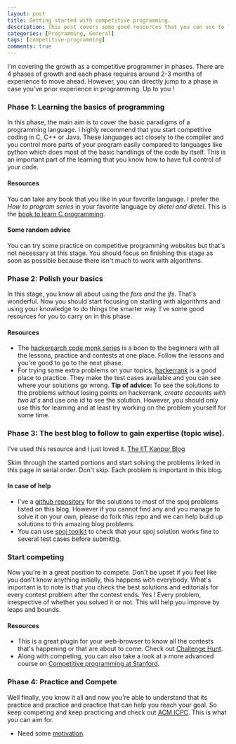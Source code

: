 ```yaml
---
layout: post
title: Getting started with competitive programming.
description: This post covers some good resources that you can use to learn and grow as a competitive programmer in four phases. It also shows how to play the catch up game if you're stuck and you feel that your progress is halted. This step by step guide lists all the important resources which you can use in this jouney to speed up your growth. Resources maily comprise of competitive programming courses, algorithm courses and websites hosting competitions along with some good blog articles.
categories: [Programming, General]
tags: [competitive-programming]
comments: true
---
```


I'm covering the growth as a competitive programmer in phases. There are 4 phases of growth and each phase requires around 2-3 months of experience to move ahead. However, you can directly jump to a phase in case you've prior experience in programming. Up to you !

### Phase 1: Learning the basics of programming
In this phase, the main aim is to cover the basic paradigms of a programming language. I highly recommend that you start competitive coding in C, C++ or Java. These languages act closely to the compiler and you control more parts of your program easily compared to languages like python which does most of the basic handlings of the code by itself. This is an important part of the learning that you know how to have full control of your code.

#### Resources 
You can take any book that you like in your favorite language. I prefer the *How to program series* in your favorite language by *dietel and dietel*. This is the [book to learn C programming](https://www.amazon.com/C-How-Program-Paul-Deitel/dp/0136123562/ref=pd_sbs_14_t_1?_encoding=UTF8&psc=1&refRID=7GR6B99G3VGBN4XAVC4M). 

#### Some random advice
You can try some practice on competitive programming websites but that's not necessary at this stage. You should focus on finishing this stage as soon as possible because there isn't much to work with algorithms.

### Phase 2: Polish your basics
In this stage, you know all about using the *fors and the ifs*. That's wonderful. Now you should start focusing on starting with algorithms and using your knowledge to do things the smarter way. I've some good resources for you to carry on in this phase.

#### Resources
- The [hackerearch code monk series](https://www.hackerearth.com/practice/codemonk/)  is a boon to the beginners with all the lessons, practice and contests at one place. Follow the lessons and you're good to go to the next phase. 
- For trying some extra problems on your topics, [hackerrank](https://www.hackerrank.com/) is a good place to practice. They make the test cases available and you can see where your solutions go wrong.
**Tip of advice:** To see the solutions to the problems without losing points on hackerrank, *create accounts with two id's* and use one id to see the solution. However, you should only use this for learning and at least try working on the problem yourself for some time.

### Phase 3: The best blog to follow to gain expertise (topic wise).
I've used this resource and I just loved it.
[The IIT Kanpur Blog](http://sportprogramming.blogspot.in/2014/07/getting-started-with-sport-of.html) 

Skim through the started portions and start solving the problems linked in this page in serial order. Don't skip. Each problem is important in this blog. 

#### In case of help
- I've a [github repository](https://github.com/tyagi-iiitv/Spoj-solutions)  for the solutions to most of the spoj problems listed on this blog. However if you cannot find any and you manage to solve it on your own, please do fork this repo and we can help build up solutions to this amazing blog problems. 
- You can use [spoj toolkit](http://spojtoolkit.com/home) to check that your spoj solution works fine to several test cases before submittig. 

### Start competing
Now you're in a great position to compete. Don't be upset if you feel like you don't know anything initially, this happens with everybody. What's important is to note is that you check the best solutions and editorials for every contest problem after the contest ends. Yes ! Every problem, irrespective of whether you solved it or not. This will help you improve by leaps and bounds. 

#### Resources
- This is a great plugin for your web-browser to know all the contests that's happening or that are about to come. Check out [Challenge Hunt](http://challengehunt.github.io/).
- Along with competing, you can also take a look at a more advanced course on [Competitive programming at Stanford](http://web.stanford.edu/class/cs97si/).

### Phase 4: Practice and Compete
Well finally, you know it all and now you're able to understand that its practice and practice and practice that can help you reach your goal. So keep competing and keep practicing and check out [ACM ICPC](https://icpc.baylor.edu/). This is what you can aim for. 

- Need some [motivation](https://www.youtube.com/watch?v=g-jwWYX7Jlo).
 

